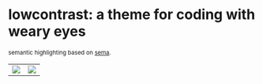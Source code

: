 # lowcontrast: a theme for coding with weary eyes

<sub>semantic highlighting based on [sema](https://github.com/lunacookies/sema?tab=readme-ov-file).</sub>

<table><tbody align="center">
    <tr>
        <td><img src="https://raw.githubusercontent.com/gronk-droid/resources/refs/heads/trunk/assets/images/lc-py-example.png"/></td>
        <td><img src="https://raw.githubusercontent.com/gronk-droid/resources/refs/heads/trunk/assets/images/lc-rust-exampl.png"/></td>
    </tr>
</tbody></table>